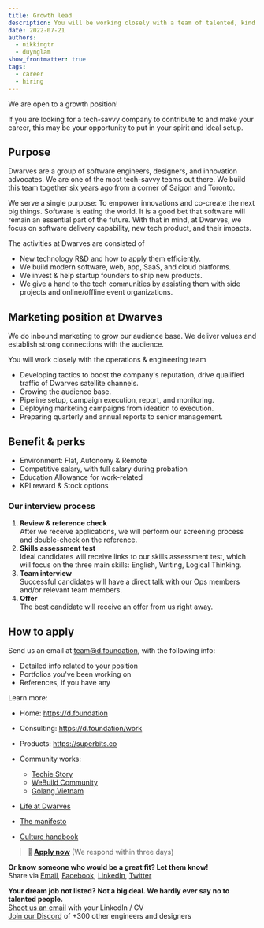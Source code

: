 ```yaml
---
title: Growth lead
description: You will be working closely with a team of talented, kind people and working directly with our clients. There is a lot of freedom to contribute to the quality of the project and improve, or prove yourself
date: 2022-07-21
authors:
  - nikkingtr
  - duynglam
show_frontmatter: true
tags:
  - career
  - hiring
---
```


We are open to a growth position!

If you are looking for a tech-savvy company to contribute to and make your career, this may be your opportunity to put in your spirit and ideal setup.

## Purpose

Dwarves are a group of software engineers, designers, and innovation advocates. We are one of the most tech-savvy teams out there. We build this team together six years ago from a corner of Saigon and Toronto.

We serve a single purpose: To empower innovations and co-create the next big things. Software is eating the world. It is a good bet that software will remain an essential part of the future. With that in mind, at Dwarves, we focus on software delivery capability, new tech product, and their impacts.

The activities at Dwarves are consisted of

- New technology R&D and how to apply them efficiently.
- We build modern software, web, app, SaaS, and cloud platforms.
- We invest & help startup founders to ship new products.
- We give a hand to the tech communities by assisting them with side projects and online/offline event organizations.

## Marketing position at Dwarves

We do inbound marketing to grow our audience base. We deliver values and establish strong connections with the audience.

You will work closely with the operations & engineering team

- Developing tactics to boost the company's reputation, drive qualified traffic of Dwarves satellite channels.
- Growing the audience base.
- Pipeline setup, campaign execution, report, and monitoring.
- Deploying marketing campaigns from ideation to execution.
- Preparing quarterly and annual reports to senior management.

## Benefit & perks

- Environment: Flat, Autonomy & Remote
- Competitive salary, with full salary during probation
- Education Allowance for work-related
- KPI reward & Stock options

### Our interview process

1. **Review & reference check**<br>After we receive applications, we will perform our screening process and double-check on the reference.
2. **Skills** **assessment test**<br>Ideal candidates will receive links to our skills assessment test, which will focus on the three main skills: English, Writing, Logical Thinking.
3. **Team interview**<br>Successful candidates will have a direct talk with our Ops members and/or relevant team members.
4. **Offer**<br>The best candidate will receive an offer from us right away.

## How to apply

Send us an email at <team@d.foundation>, with the following info:

- Detailed info related to your position
- Portfolios you've been working on
- References, if you have any

Learn more:

- Home: <https://d.foundation>
- Consulting: <https://d.foundation/work>
- Products: <https://superbits.co>
- Community works:

  - [Techie Story](https://techiestory.co)
  - [WeBuild Community](https://webuild.community)
  - [Golang Vietnam](https://golang.org.vn)

- [Life at Dwarves](https://memo.d.foundation/careers/additional-info/life-at-dwarves/)
- [The manifesto](https://memo.d.foundation/careers/additional-info/the-manifesto/)
- [Culture handbook](https://memo.d.foundation/careers/additional-info/culture-handbook/)

> **🤘 <a href="mailto:spawn@d.foundation">Apply now</a>** (We respond within three days)

**Or know someone who would be a great fit? Let them know!**\
Share via [Email](mailto:spawn@d.foundation), [Facebook](https://www.facebook.com/dwarvesf), [LinkedIn](https://www.linkedin.com/company/dwarvesf/), [Twitter](https://twitter.com/dwarvesf.)

**Your dream job not listed? Not a big deal. We hardly ever say no to talented people.**\
[Shoot us an email](mailto:spawn@d.foundation) with your LinkedIn / CV\
[Join our Discord](https://discord.gg/dfoundation) of +300 other engineers and designers

